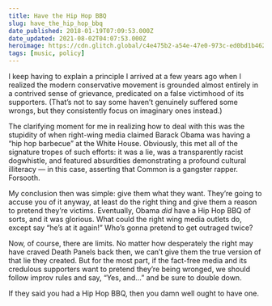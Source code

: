 ```yaml
---
title: Have the Hip Hop BBQ
slug: have_the_hip_hop_bbq
date_published: 2018-01-19T07:09:53.000Z
date_updated: 2021-08-02T04:07:53.000Z
heroimage: https://cdn.glitch.global/c4e475b2-a54e-47e0-973c-ed0bd1b46262/hip-hop-bbq.jpg?v=1669625651678
tags: [music, policy]
---
```


I keep having to explain a principle I arrived at a few years ago when I realized the modern conservative movement is grounded almost entirely in a contrived sense of grievance, predicated on a false victimhood of its supporters. (That’s not to say some haven’t genuinely suffered some wrongs, but they consistently focus on imaginary ones instead.)

The clarifying moment for me in realizing how to deal with this was the stupidity of when right-wing media claimed Barack Obama was having a “hip hop barbecue” at the White House. Obviously, this met all of the signature tropes of such efforts: it was a lie, was a transparently racist dogwhistle, and featured absurdities demonstrating a profound cultural illiteracy — in this case, asserting that Common is a gangster rapper. Forsooth.

My conclusion then was simple: give them what they want. They’re going to accuse you of it anyway, at least do the right thing and give them a reason to pretend they’re victims. Eventually, Obama *did* have a Hip Hop BBQ of sorts, and it was glorious. What could the right wing media outlets do, except say “he’s at it again!” Who’s gonna pretend to get outraged twice?

Now, of course, there are limits. No matter how desperately the right may have craved Death Panels back then, we can’t give them the true version of that lie they created. But for the most part, if the fact-free media and its credulous supporters want to pretend they’re being wronged, we should follow improv rules and say, “Yes, and…” and be sure to double down.

If they said you had a Hip Hop BBQ, then you damn well ought to have one.
